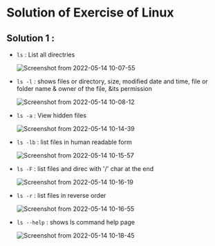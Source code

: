 # Solution of Exercise of Linux

## Solution 1 :

* <code>ls</code> : List all directries
  
   ![Screenshot from 2022-05-14 10-07-55](https://user-images.githubusercontent.com/78868769/168410978-63e8ae52-3aa1-48e5-a88a-19a1dc141f46.png)

* <code>ls -l</code> : shows files or directory, size, modified date and time, file or folder name & owner of the file, &its permission

    ![Screenshot from 2022-05-14 10-08-12](https://user-images.githubusercontent.com/78868769/168410983-88ecca38-1d32-4a22-97ca-cf372128be2a.png)

* <code>ls -a</code> : View hidden files

    ![Screenshot from 2022-05-14 10-14-39](https://user-images.githubusercontent.com/78868769/168411042-f21d422d-4d98-41a4-98e5-786fd2779ad6.png)
    
* <code>ls -lb</code> : list files in human readable form

    ![Screenshot from 2022-05-14 10-15-57](https://user-images.githubusercontent.com/78868769/168411097-051b6b6b-7fa2-4e60-a73e-a776c12b951a.png)

* <code>ls -F</code> : list files and direc with '/' char at the end

    ![Screenshot from 2022-05-14 10-16-19](https://user-images.githubusercontent.com/78868769/168411106-578c3185-7c4c-4278-9f89-922d4e1a2c62.png)

* <code>ls -r</code> : list files in reverse order

    ![Screenshot from 2022-05-14 10-16-55](https://user-images.githubusercontent.com/78868769/168411111-d60129b7-8331-45d0-bfb0-fcefcbadb196.png)

* <code>ls --help</code> : shows ls command help page

    ![Screenshot from 2022-05-14 10-18-45](https://user-images.githubusercontent.com/78868769/168411133-ae3acc1d-65e1-4863-9629-6f09f9edee15.png)
